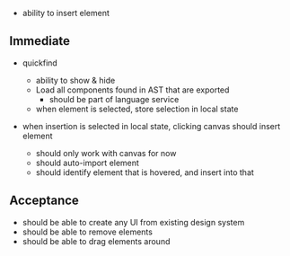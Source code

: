 - ability to insert element

## Immediate

- quickfind
  - ability to show & hide
  - Load all components found in AST that are exported
    - should be part of language service
  - when element is selected, store selection in local state

- when insertion is selected in local state, clicking canvas should insert element
  - should only work with canvas for now
  - should auto-import element
  - should identify element that is hovered, and insert into that


## Acceptance

- should be able to create any UI from existing design system
- should be able to remove elements
- should be able to drag elements around


